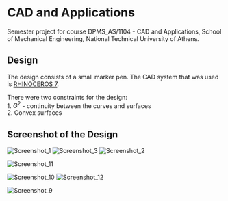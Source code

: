 # CAD and Applications

Semester project for course DPMS_AS/1104 - CAD and Applications, School of Mechanical Engineering, 
National Technical University of Athens.

## Design

The design consists of a small marker pen. The CAD system that was used is [RHINOCEROS 7](https://www.rhino3d.com/).

There were two constraints for the design:\
    1.  $G^2$ - continuity between the curves and surfaces\
    2.  Convex surfaces

## Screenshot of the Design

![Screenshot_1](https://user-images.githubusercontent.com/43825468/219767094-49538af0-474a-4890-8d8a-c70689b58868.png)
![Screenshot_3](https://user-images.githubusercontent.com/43825468/219767414-5cb88847-8317-4f29-9da8-dac45721124d.png)
![Screenshot_2](https://user-images.githubusercontent.com/43825468/219767426-cb82db36-6c4d-4728-8eec-be3553e38cf0.png)

![Screenshot_11](https://user-images.githubusercontent.com/43825468/219767291-814716df-da04-4a92-9134-b7c3b94499aa.png)

![Screenshot_10](https://user-images.githubusercontent.com/43825468/219767199-054c0961-a510-425c-b967-2081c0fa5aeb.png)
![Screenshot_12](https://user-images.githubusercontent.com/43825468/219767345-5ed1a6b4-ea75-451a-849f-0e6937be7c75.png)

![Screenshot_9](https://user-images.githubusercontent.com/43825468/219767379-598081e0-ec3a-4a29-86f2-40fc326259bc.png)
